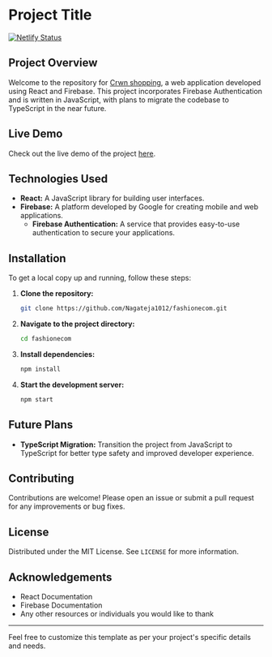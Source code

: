# Project Title

[![Netlify Status](https://api.netlify.com/api/v1/badges/your-badge-id/deploy-status)](https://rad-cannoli-c0fd94.netlify.app/)

## Project Overview

Welcome to the repository for [Crwn shopping](https://rad-cannoli-c0fd94.netlify.app/), a web application developed using React and Firebase. This project incorporates Firebase Authentication and is written in JavaScript, with plans to migrate the codebase to TypeScript in the near future.

## Live Demo

Check out the live demo of the project [here](https://rad-cannoli-c0fd94.netlify.app/).

## Technologies Used

- **React:** A JavaScript library for building user interfaces.
- **Firebase:** A platform developed by Google for creating mobile and web applications.
  - **Firebase Authentication:** A service that provides easy-to-use authentication to secure your applications.

## Installation

To get a local copy up and running, follow these steps:

1. **Clone the repository:**
    ```sh
    git clone https://github.com/Nagateja1012/fashionecom.git
    ```
2. **Navigate to the project directory:**
    ```sh
    cd fashionecom
    ```
3. **Install dependencies:**
    ```sh
    npm install
    ```
4. **Start the development server:**
    ```sh
    npm start
    ```

## Future Plans

- **TypeScript Migration:** Transition the project from JavaScript to TypeScript for better type safety and improved developer experience.

## Contributing

Contributions are welcome! Please open an issue or submit a pull request for any improvements or bug fixes.

## License

Distributed under the MIT License. See `LICENSE` for more information.

## Acknowledgements

- React Documentation
- Firebase Documentation
- Any other resources or individuals you would like to thank

---

Feel free to customize this template as per your project's specific details and needs.


